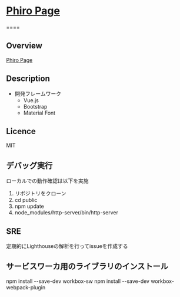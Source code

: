 # [Phiro Page](https://phiro1021.github.io/public)

====

## Overview

[Phiro Page](https://phirosoft.github.io/public)

## Description

- 開発フレームワーク
  - Vue.js
  - Bootstrap
  - Material Font

## Licence

MIT

## デバッグ実行

ローカルでの動作確認は以下を実施

1. リポジトリをクローン
2. cd public
3. npm update
4. node_modules/http-server/bin/http-server

## SRE

定期的にLighthouseの解析を行ってissueを作成する

## サービスワーカ用のライブラリのインストール

npm install --save-dev workbox-sw
npm install --save-dev workbox-webpack-plugin
